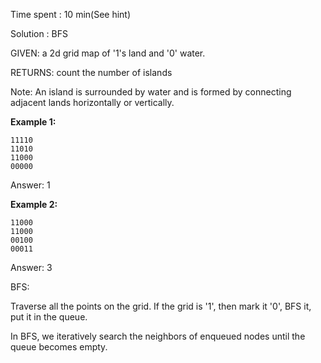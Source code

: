 Time spent : 10 min(See hint)

Solution : BFS

GIVEN: a 2d grid map of '1's land and '0' water.

RETURNS: count the number of islands

Note: An island is surrounded by water and is formed by connecting adjacent lands horizontally or vertically.

**Example 1:**

```
11110
11010
11000
00000
```

Answer: 1

**Example 2:**

```
11000
11000
00100
00011
```

Answer: 3



BFS:

Traverse all the points on the grid. If the grid is '1', then mark it '0', BFS it, put it in the queue. 

In BFS, we iteratively search the neighbors of enqueued nodes until the queue becomes empty.